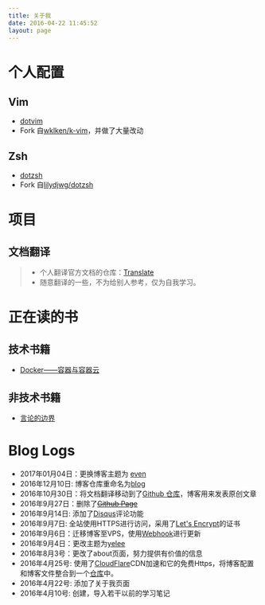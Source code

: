 ```yaml
---
title: 关于我
date: 2016-04-22 11:45:52
layout: page
---
```


# 个人配置

## Vim

+ [dotvim](https://github.com/bwangel23/dotvim)
+ Fork 自[wklken/k-vim](https://github.com/wklken/k-vim)，并做了大量改动

## Zsh

+ [dotzsh](https://github.com/bwangel23/dotzsh)
+ Fork 自[lilydjwg/dotzsh](https://github.com/lilydjwg/dotzsh)

# 项目

## 文档翻译

> + 个人翻译官方文档的仓库：[Translate](https://github.com/bwangel23/Translate)
> + 随意翻译的一些，不为给别人参考，仅为自我学习。

# 正在读的书

## 技术书籍

+ [Docker——容器与容器云](https://book.douban.com/subject/26593175/)

## 非技术书籍

+ [言论的边界](https://book.douban.com/subject/4850629/)

# Blog Logs

+ 2017年01月04日：更换博客主题为 [even](https://github.com/ahonn/hexo-theme-even)
+ 2016年12月10日: 博客仓库重命名为[blog](https://github.com/bwangel23/blog)
+ 2016年10月30日：将文档翻译移动到了[Github 仓库](https://github.com/bwangel23/Translate)，博客用来发表原创文章
+ 2016年9月27日：删除了~~[Github Page](http://bwangel23.github.io)~~
+ 2016年9月14日: 添加了[Disqus](https://disqus.com/)评论功能
+ 2016年9月7日: 全站使用HTTPS进行访问，采用了[Let's Encrypt](https://letsencrypt.org/)的证书
+ 2016年9月6日：迁移博客至VPS，使用[Webhook](https://developer.github.com/webhooks/)进行更新
+ 2016年9月4日：更改主题为[yelee](https://github.com/MOxFIVE/hexo-theme-yelee)
+ 2016年8月3号：更改了about页面，努力提供有价值的信息
+ 2016年4月25号: 使用了[CloudFlare](https://www.cloudflare.com/)CDN加速和它的免费Https，将博客配置和博客文件整合到一个[仓库](https://github.com/bwangel23/bwangel23.github.io)中。
+ 2016年4月22号: 添加了关于我页面
+ 2016年4月10号: 创建，导入若干以前的学习笔记
